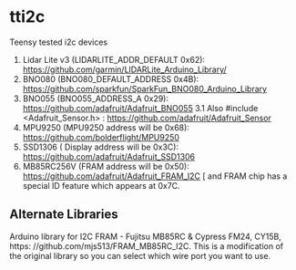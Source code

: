 # tti2c
Teensy tested i2c devices

1.	Lidar Lite v3 (LIDARLITE_ADDR_DEFAULT 0x62): https://github.com/garmin/LIDARLite_Arduino_Library/
2.	BNO080 (BNO080_DEFAULT_ADDRESS 0x4B): https://github.com/sparkfun/SparkFun_BNO080_Arduino_Library
3.	BNO055 (BNO055_ADDRESS_A 0x29): https://github.com/adafruit/Adafruit_BNO055
3.1	Also #include <Adafruit_Sensor.h> : https://github.com/adafruit/Adafruit_Sensor
4.	MPU9250 (MPU9250 address will be 0x68): https://github.com/bolderflight/MPU9250
5.	SSD1306 ( Display address will be 0x3C): https://github.com/adafruit/Adafruit_SSD1306
6.	MB85RC256V (FRAM address will be 0x50): https://github.com/adafruit/Adafruit_FRAM_I2C [ and FRAM chip has a special ID feature which appears at 0x7C.


## Alternate Libraries

Arduino library for I2C FRAM - Fujitsu MB85RC & Cypress FM24, CY15B,  https: //github.com/mjs513/FRAM_MB85RC_I2C. This is a modification of the original library so you can select which wire port you want to use.
